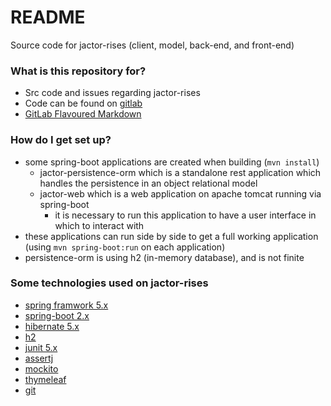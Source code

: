 # README #

Source code for jactor-rises (client, model, back-end, and front-end)

### What is this repository for? ###

* Src code and issues regarding jactor-rises
* Code can be found on [gitlab](https://gitlab.com/jactor/rises)
* [GitLab Flavoured Markdown](https://gitlab.com/help/user/markdown)

### How do I get set up? ###

* some spring-boot applications are created when building (`mvn install`)
    * jactor-persistence-orm which is a standalone rest application which handles the persistence in an object relational model
    * jactor-web which is a web application on apache tomcat running via spring-boot
       * it is necessary to run this application to have a user interface in which to interact with
* these applications can run side by side to get a full working application (using `mvn spring-boot:run` on each application)
* persistence-orm is using h2 (in-memory database), and is not finite

### Some technologies used on jactor-rises ###

* [spring framwork 5.x](https://spring.io/projects/spring-framework)
* [spring-boot 2.x](https://spring.io/projects/spring-boot)
* [hibernate 5.x](http://hibernate.org/orm/)
* [h2](http://h2database.com)
* [junit 5.x](https://junit.org/junit5/)
* [assertj](https://joel-costigliola.github.io/assertj/)
* [mockito](http://site.mockito.org)
* [thymeleaf](https://www.thymeleaf.org)
* [git](https://git-scm.com)
